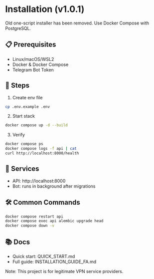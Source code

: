 # Installation (v1.0.1)

Old one-script installer has been removed. Use Docker Compose with PostgreSQL.

## 📋 Prerequisites
- Linux/macOS/WSL2
- Docker & Docker Compose
- Telegram Bot Token

## 🚀 Steps
1) Create env file
```bash
cp .env.example .env
```

2) Start stack
```bash
docker compose up -d --build
```

3) Verify
```bash
docker compose ps
docker compose logs -f api | cat
curl http://localhost:8000/health
```

## 🔗 Services
- API: http://localhost:8000
- Bot: runs in background after migrations

## 🛠️ Common Commands
```bash
docker compose restart api
docker compose exec api alembic upgrade head
docker compose down -v
```

## 📚 Docs
- Quick start: QUICK_START.md
- Full guide: INSTALLATION_GUIDE_FA.md

Note: This project is for legitimate VPN service providers.
